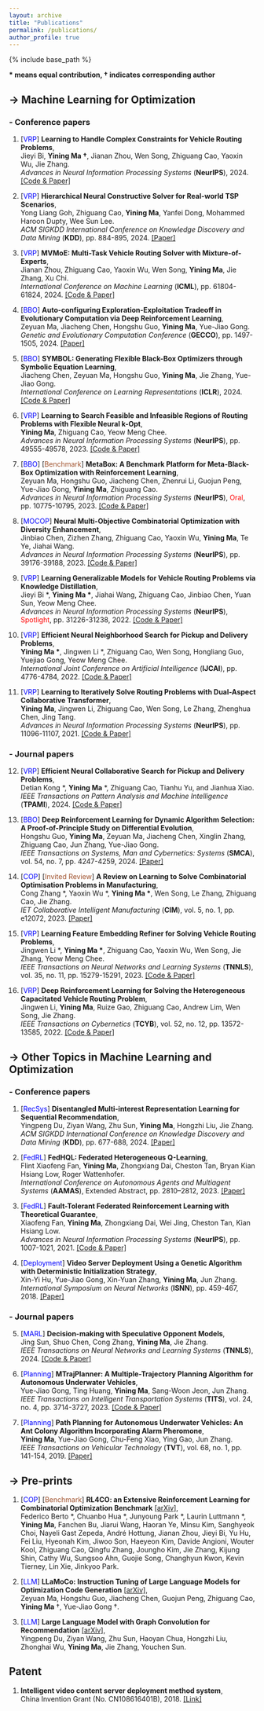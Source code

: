 ```yaml
---
layout: archive
title: "Publications"
permalink: /publications/
author_profile: true
---
```


{% include base_path %}

**$\ast$ means equal contribution,  $\dagger$ indicates corresponding author**


-> Machine Learning for Optimization
-----
### - Conference papers
1. [<font color=Blue>VRP</font>] **Learning to Handle Complex Constraints for Vehicle Routing Problems**,   
Jieyi Bi, **Yining Ma $\dagger$**, Jianan Zhou, Wen Song, Zhiguang Cao, Yaoxin Wu, Jie Zhang.   
*Advances in Neural Information Processing Systems* (**NeurIPS**), 2024. [[Code & Paper]](https://github.com/jieyibi/pip-constraint)

1. [<font color=Blue>VRP</font>] **Hierarchical Neural Constructive Solver for Real-world TSP Scenarios**,  
Yong Liang Goh, Zhiguang Cao, **Yining Ma**, Yanfei Dong, Mohammed Haroon Dupty, Wee Sun Lee.  
*ACM SIGKDD International Conference on Knowledge Discovery and Data Mining* (**KDD**), pp. 884-895, 2024. [[Paper]](https://www.arxiv.org/abs/2408.03585)

1. [<font color=Blue>VRP</font>] **MVMoE: Multi-Task Vehicle Routing Solver with Mixture-of-Experts**,  
Jianan Zhou, Zhiguang Cao, Yaoxin Wu, Wen Song, **Yining Ma**, Jie Zhang, Xu Chi.  
*International Conference on Machine Learning* (**ICML**), pp. 61804-61824, 2024. [[Code & Paper]](https://github.com/RoyalSkye/Routing-MVMoE)

1. [<font color=Blue>BBO</font>] **Auto-configuring Exploration-Exploitation Tradeoff in Evolutionary Computation via Deep Reinforcement Learning**,  
Zeyuan Ma, Jiacheng Chen, Hongshu Guo, **Yining Ma**, Yue-Jiao Gong.  
*Genetic and Evolutionary Computation Conference* (**GECCO**), pp. 1497-1505, 2024. [[Paper]](https://arxiv.org/abs/2404.08239)

1. [<font color=Blue>BBO</font>] **SYMBOL: Generating Flexible Black-Box Optimizers through Symbolic Equation Learning**,  
Jiacheng Chen, Zeyuan Ma, Hongshu Guo, **Yining Ma**, Jie Zhang, Yue-Jiao Gong.  
*International Conference on Learning Representations* (**ICLR**), 2024. [[Code & Paper]](https://github.com/gmc-drl/symbol)

1. [<font color=Blue>VRP</font>] **Learning to Search Feasible and Infeasible Regions of Routing Problems with Flexible Neural k-Opt**,  
**Yining Ma**, Zhiguang Cao, Yeow Meng Chee.  
*Advances in Neural Information Processing Systems* (**NeurIPS**), pp. 49555-49578, 2023. [[Code & Paper]](https://github.com/yining043/NeuOpt)

1. [<font color=Blue>BBO</font>] [<font color=Sienna>Benchmark</font>] **MetaBox: A Benchmark Platform for Meta-Black-Box Optimization with Reinforcement Learning**,  
Zeyuan Ma, Hongshu Guo, Jiacheng Chen, Zhenrui Li, Guojun Peng, Yue-Jiao Gong, **Yining Ma**, Zhiguang Cao.  
*Advances in Neural Information Processing Systems* (**NeurIPS**), <font color=Red>Oral</font>, pp. 10775-10795, 2023. [[Code & Paper]](https://github.com/GMC-DRL/MetaBox)

1. [<font color=Blue>MOCOP</font>] **Neural Multi-Objective Combinatorial Optimization with Diversity Enhancement**,  
Jinbiao Chen, Zizhen Zhang, Zhiguang Cao, Yaoxin Wu, **Yining Ma**, Te Ye, Jiahai Wang.   
*Advances in Neural Information Processing Systems* (**NeurIPS**), pp. 39176-39188, 2023. [[Code & Paper]](https://github.com/bill-cjb/NHDE)

1. [<font color=Blue>VRP</font>] **Learning Generalizable Models for Vehicle Routing Problems via Knowledge Distillation**,   
Jieyi Bi $\ast$, **Yining Ma $\ast$**, Jiahai Wang, Zhiguang Cao, Jinbiao Chen, Yuan Sun, Yeow Meng Chee.   
*Advances in Neural Information Processing Systems* (**NeurIPS**), <font color=Red>Spotlight</font>, pp. 31226-31238, 2022. [[Code & Paper]](https://github.com/jieyibi/AMDKD)

1. [<font color=Blue>VRP</font>] **Efficient Neural Neighborhood Search for Pickup and Delivery Problems**,   
**Yining Ma $\ast$**, Jingwen Li $\ast$, Zhiguang Cao, Wen Song, Hongliang Guo, Yuejiao Gong, Yeow Meng Chee.   
*International Joint Conference on Artificial Intelligence* (**IJCAI**),  pp. 4776-4784, 2022. [[Code & Paper]](https://github.com/yining043/PDP-N2S)

1. [<font color=Blue>VRP</font>] **Learning to Iteratively Solve Routing Problems with Dual-Aspect Collaborative Transformer**,  
**Yining Ma**, Jingwen Li, Zhiguang Cao, Wen Song, Le Zhang, Zhenghua Chen, Jing Tang.   
*Advances in Neural Information Processing Systems* (**NeurIPS**),  pp. 11096-11107, 2021. [[Code & Paper]](https://github.com/yining043/VRP-DACT)

### - Journal papers

12. [<font color=Blue>VRP</font>] **Efficient Neural Collaborative Search for Pickup and Delivery Problems**,  
Detian Kong $\ast$, **Yining Ma** $\ast$, Zhiguang Cao, Tianhu Yu, and Jianhua Xiao.  
*IEEE Transactions on Pattern Analysis and Machine Intelligence* (**TPAMI**), 2024. [[Code & Paper]](https://github.com/dtkon/PDP-NCS) 

1. [<font color=Blue>BBO</font>] **Deep Reinforcement Learning for Dynamic Algorithm Selection: A Proof-of-Principle Study on Differential Evolution**,  
Hongshu Guo, **Yining Ma**, Zeyuan Ma, Jiacheng Chen, Xinglin Zhang, Zhiguang Cao, Jun Zhang, Yue-Jiao Gong.  
*IEEE Transactions on Systems, Man and Cybernetics: Systems* (**SMCA**), vol. 54, no. 7, pp. 4247-4259, 2024. [[Paper]](https://ieeexplore.ieee.org/abstract/document/10496708) 

1. [<font color=Blue>COP</font>] [<font color=Sienna>Invited Review</font>] **A Review on Learning to Solve Combinatorial Optimisation Problems in Manufacturing**,   
Cong Zhang $\ast$, Yaoxin Wu $\ast$, **Yining Ma $\ast$**, Wen Song, Le Zhang, Zhiguang Cao, Jie Zhang.  
*IET Collaborative Intelligent Manufacturing* (**CIM**), vol. 5, no. 1, pp. e12072, 2023. [[Paper]](http://dx.doi.org/10.1049/cim2.12072)

1. [<font color=Blue>VRP</font>] **Learning Feature Embedding Refiner for Solving Vehicle Routing Problems**,   
Jingwen Li $\ast$, **Yining Ma $\ast$**, Zhiguang Cao, Yaoxin Wu, Wen Song, Jie Zhang, Yeow Meng Chee.  
*IEEE Transactions on Neural Networks and Learning Systems* (**TNNLS**), vol. 35, no. 11, pp. 15279-15291, 2023. [[Code & Paper]](https://github.com/Demon0312/Feature-Embedding-Refiner)

1. [<font color=Blue>VRP</font>] **Deep Reinforcement Learning for Solving the Heterogeneous Capacitated Vehicle Routing Problem**,   
Jingwen Li, **Yining Ma**, Ruize Gao, Zhiguang Cao, Andrew Lim, Wen Song, Jie Zhang.   
*IEEE Transactions on Cybernetics* (**TCYB**),  vol. 52, no. 12, pp. 13572-13585, 2022. [[Code & Paper]](https://github.com/Demon0312/HCVRP_DRL)


-> Other Topics in Machine Learning and Optimization
-----

### - Conference papers

1. [<font color=Blue>RecSys</font>] **Disentangled Multi-interest Representation Learning for Sequential Recommendation**,  
Yingpeng Du, Ziyan Wang, Zhu Sun, **Yining Ma**, Hongzhi Liu, Jie Zhang.  
*ACM SIGKDD International Conference on Knowledge Discovery and Data Mining* (**KDD**), pp. 677-688, 2024. [[Paper]](https://dl.acm.org/doi/10.1145/3637528.3671800)

1. [<font color=Blue>FedRL</font>] **FedHQL: Federated Heterogeneous Q-Learning**,   
Flint Xiaofeng Fan, **Yining Ma**, Zhongxiang Dai, Cheston Tan, Bryan Kian Hsiang Low, Roger Wattenhofer.   
*International Conference on Autonomous Agents and Multiagent Systems* (**AAMAS**), Extended Abstract, pp. 2810–2812, 2023. [[Paper]](https://dl.acm.org/doi/10.5555/3545946.3599086)

1. [<font color=Blue>FedRL</font>] **Fault-Tolerant Federated Reinforcement Learning with Theoretical Guarantee**,   
Xiaofeng Fan, **Yining Ma**, Zhongxiang Dai, Wei Jing, Cheston Tan, Kian Hsiang Low.   
*Advances in Neural Information Processing Systems* (**NeurIPS**),  pp. 1007-1021, 2021. [[Code & Paper]](https://github.com/flint-xf-fan/Byzantine-Federeated-RL)

1. [<font color=Blue>Deployment</font>] **Video Server Deployment Using a Genetic Algorithm with Deterministic Initialization Strategy**,     
Xin-Yi Hu, Yue-Jiao Gong, Xin-Yuan Zhang, **Yining Ma**, Jun Zhang.  
*International Symposium on Neural Networks* (**ISNN**),  pp. 459-467, 2018. [[Paper]](https://link.springer.com/chapter/10.1007/978-3-319-92537-0_53)

### - Journal papers


5. [<font color=Blue>MARL</font>] **Decision-making with Speculative Opponent Models**,   
Jing Sun, Shuo Chen, Cong Zhang, **Yining Ma**, Jie Zhang.   
*IEEE Transactions on Neural Networks and Learning Systems* (**TNNLS**), 2024. [[Code & Paper]](https://github.com/sunjing1102628/DOMAC)

1. [<font color=Blue>Planning</font>] **MTrajPlanner: A Multiple-Trajectory Planning Algorithm for Autonomous Underwater Vehicles**,   
Yue-Jiao Gong, Ting Huang, **Yining Ma**, Sang-Woon Jeon, Jun Zhang.  
*IEEE Transactions on Intelligent Transportation Systems* (**TITS**), vol. 24, no. 4, pp. 3714-3727, 2023. [[Code & Paper]](https://github.com/GnauhGnit/MTrajPlanner)

1. [<font color=Blue>Planning</font>] **Path Planning for Autonomous Underwater Vehicles: An Ant Colony Algorithm Incorporating Alarm Pheromone**,      
**Yining Ma**, Yue-Jiao Gong, Chu-Feng Xiao, Ying Gao, Jun Zhang.  
*IEEE Transactions on Vehicular Technology* (**TVT**),  vol. 68, no. 1, pp. 141-154, 2019. [[Paper]](https://ieeexplore.ieee.org/abstract/document/8540402)


-> Pre-prints
-----
1. [<font color=Blue>COP</font>] [<font color=Sienna>Benchmark</font>] **RL4CO: an Extensive Reinforcement Learning for Combinatorial Optimization Benchmark** [[arXiv]](https://arxiv.org/abs/2306.17100),  
Federico Berto $\ast$, Chuanbo Hua $\ast$, Junyoung Park $\ast$, Laurin Luttmann $\ast$, **Yining Ma**, Fanchen Bu, Jiarui Wang, Haoran Ye, Minsu Kim, Sanghyeok Choi, Nayeli Gast Zepeda, André Hottung, Jianan Zhou, Jieyi Bi, Yu Hu, Fei Liu, Hyeonah Kim, Jiwoo Son, Haeyeon Kim, Davide Angioni, Wouter Kool, Zhiguang Cao, Qingfu Zhang, Joungho Kim, Jie Zhang, Kijung Shin, Cathy Wu, Sungsoo Ahn, Guojie Song, Changhyun Kwon, Kevin Tierney, Lin Xie, Jinkyoo Park.

1. [<font color=Blue>LLM</font>] **LLaMoCo: Instruction Tuning of Large Language Models for Optimization Code Generation** [[arXiv]](https://arxiv.org/abs/2403.01131),  
Zeyuan Ma, Hongshu Guo, Jiacheng Chen, Guojun Peng, Zhiguang Cao, **Yining Ma** $\dagger$, Yue-Jiao Gong $\dagger$.

1. [<font color=Blue>LLM</font>] **Large Language Model with Graph Convolution for Recommendation** [[arXiv]](https://arxiv.org/abs/2402.08859),  
Yingpeng Du, Ziyan Wang, Zhu Sun, Haoyan Chua, Hongzhi Liu, Zhonghai Wu, **Yining Ma**, Jie Zhang,
Youchen Sun.  



Patent
-----
1. **Intelligent video content server deployment method system**,   
China Invention Grant (No. CN108616401B), 2018. [[Link]](https://patents.google.com/patent/CN108616401B/en)
